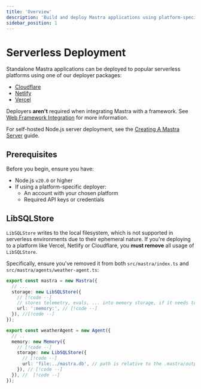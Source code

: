 ```yaml
---
title: 'Overview'
description: 'Build and deploy Mastra applications using platform-specific deployers or standard HTTP servers'
sidebar_position: 1
---
```


# Serverless Deployment

Standalone Mastra applications can be deployed to popular serverless platforms using one of our deployer packages:

- [Cloudflare](/docs/deployment/serverless-platforms/cloudflare-deployer)
- [Netlify](/docs/deployment/serverless-platforms/netlify-deployer)
- [Vercel](/docs/deployment/serverless-platforms/vercel-deployer)

Deployers **aren't** required when integrating Mastra with a framework. See [Web Framework Integration](/docs/deployment/web-framework) for more information.

For self-hosted Node.js server deployment, see the [Creating A Mastra Server](/docs/deployment/server-deployment) guide.

## Prerequisites

Before you begin, ensure you have:

- Node.js `v20.0` or higher
- If using a platform-specific deployer:
  - An account with your chosen platform
  - Required API keys or credentials

## LibSQLStore

`LibSQLStore` writes to the local filesystem, which is not supported in serverless environments due to their ephemeral nature. If you're deploying to a platform like Vercel, Netlify or Cloudflare, you **must remove** all usage of `LibSQLStore`.

Specifically, ensure you've removed it from both `src/mastra/index.ts` and `src/mastra/agents/weather-agent.ts`:

```typescript filename="src/mastra/index.ts" showLineNumbers
export const mastra = new Mastra({
  // ...
  storage: new LibSQLStore({
    // [!code --]
    // stores telemetry, evals, ... into memory storage, if it needs to persist, change to file:../mastra.db // [!code --]
    url: ':memory:', // [!code --]
  }), //[!code --]
});
```

```typescript filename="src/mastra/agents/weather-agent.ts" showLineNumbers
export const weatherAgent = new Agent({
  // ..
  memory: new Memory({
    // [!code --]
    storage: new LibSQLStore({
      // [!code --]
      url: 'file:../mastra.db', // path is relative to the .mastra/output directory // [!code --]
    }), // [!code --]
  }), //  [!code --]
});
```
